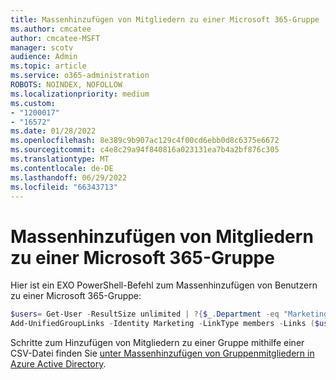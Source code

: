 ```yaml
---
title: Massenhinzufügen von Mitgliedern zu einer Microsoft 365-Gruppe
ms.author: cmcatee
author: cmcatee-MSFT
manager: scotv
audience: Admin
ms.topic: article
ms.service: o365-administration
ROBOTS: NOINDEX, NOFOLLOW
ms.localizationpriority: medium
ms.custom:
- "1200017"
- "16572"
ms.date: 01/28/2022
ms.openlocfilehash: 8e389c9b907ac129c4f00cd6ebb0d8c6375e6672
ms.sourcegitcommit: c4e8c29a94f840816a023131ea7b4a2bf876c305
ms.translationtype: MT
ms.contentlocale: de-DE
ms.lasthandoff: 06/29/2022
ms.locfileid: "66343713"
---
```

# <a name="bulk-add-members-to-a-microsoft-365-group"></a>Massenhinzufügen von Mitgliedern zu einer Microsoft 365-Gruppe

Hier ist ein EXO PowerShell-Befehl zum Massenhinzufügen von Benutzern zu einer Microsoft 365-Gruppe:

```PowerShell
$users= Get-User -ResultSize unlimited | ?{$_.Department -eq "Marketing" -AND $_.RecipientType -eq "UserMailbox"}
Add-UnifiedGroupLinks -Identity Marketing -LinkType members -Links ($users.UserPrincipalName)
```

Schritte zum Hinzufügen von Mitgliedern zu einer Gruppe mithilfe einer CSV-Datei finden Sie [unter Massenhinzufügen von Gruppenmitgliedern in Azure Active Directory](https://aka.ms/M365GroupMemberBulkAddCSV).
